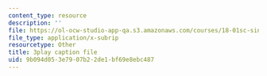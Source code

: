 ```yaml
---
content_type: resource
description: ''
file: https://ol-ocw-studio-app-qa.s3.amazonaws.com/courses/18-01sc-single-variable-calculus-fall-2010/9b094d053e7907b22de1bf69e8ebc487_7K1sB05pE0A.srt
file_type: application/x-subrip
resourcetype: Other
title: 3play caption file
uid: 9b094d05-3e79-07b2-2de1-bf69e8ebc487
---
```

